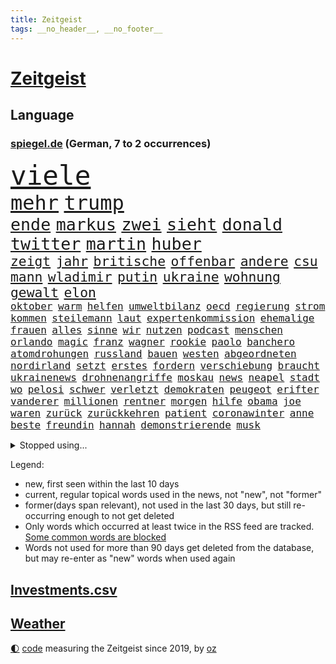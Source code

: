 ```yaml
---
title: Zeitgeist
tags: __no_header__, __no_footer__
---
```


# [Zeitgeist](https://oliz.io/zeitgeist/)

## Language

<h3><a href="https://www.spiegel.de" target="_blank">spiegel.de</a> (German, 7 to 2 occurrences)</h3>
<p style="font-family:monospace">
<span style="font-size:32pt"><a href="news_links.html#viele" class="current">viele</a></span>
<br>
<span style="font-size:24pt"><a href="news_links.html#mehr" class="current">mehr</a></span>
<span style="font-size:24pt"><a href="news_links.html#trump" class="current">trump</a></span>
<br>
<span style="font-size:20pt"><a href="news_links.html#ende" class="current">ende</a></span>
<span style="font-size:20pt"><a href="news_links.html#markus" class="current">markus</a></span>
<span style="font-size:20pt"><a href="news_links.html#zwei" class="current">zwei</a></span>
<span style="font-size:20pt"><a href="news_links.html#sieht" class="current">sieht</a></span>
<span style="font-size:20pt"><a href="news_links.html#donald" class="current">donald</a></span>
<span style="font-size:20pt"><a href="news_links.html#twitter" class="current">twitter</a></span>
<span style="font-size:20pt"><a href="news_links.html#martin" class="current">martin</a></span>
<span style="font-size:20pt"><a href="news_links.html#huber" class="new">huber</a></span>
<br>
<span style="font-size:16pt"><a href="news_links.html#zeigt" class="current">zeigt</a></span>
<span style="font-size:16pt"><a href="news_links.html#jahr" class="current">jahr</a></span>
<span style="font-size:16pt"><a href="news_links.html#britische" class="current">britische</a></span>
<span style="font-size:16pt"><a href="news_links.html#offenbar" class="current">offenbar</a></span>
<span style="font-size:16pt"><a href="news_links.html#andere" class="current">andere</a></span>
<span style="font-size:16pt"><a href="news_links.html#csu" class="current">csu</a></span>
<span style="font-size:16pt"><a href="news_links.html#mann" class="current">mann</a></span>
<span style="font-size:16pt"><a href="news_links.html#wladimir" class="current">wladimir</a></span>
<span style="font-size:16pt"><a href="news_links.html#putin" class="current">putin</a></span>
<span style="font-size:16pt"><a href="news_links.html#ukraine" class="current">ukraine</a></span>
<span style="font-size:16pt"><a href="news_links.html#wohnung" class="current">wohnung</a></span>
<span style="font-size:16pt"><a href="news_links.html#gewalt" class="current">gewalt</a></span>
<span style="font-size:16pt"><a href="news_links.html#elon" class="current">elon</a></span>
<br>
<span style="font-size:12pt"><a href="news_links.html#oktober" class="current">oktober</a></span>
<span style="font-size:12pt"><a href="news_links.html#warm" class="current">warm</a></span>
<span style="font-size:12pt"><a href="news_links.html#helfen" class="current">helfen</a></span>
<span style="font-size:12pt"><a href="news_links.html#umweltbilanz" class="new">umweltbilanz</a></span>
<span style="font-size:12pt"><a href="news_links.html#oecd" class="current">oecd</a></span>
<span style="font-size:12pt"><a href="news_links.html#regierung" class="current">regierung</a></span>
<span style="font-size:12pt"><a href="news_links.html#strom" class="current">strom</a></span>
<span style="font-size:12pt"><a href="news_links.html#kommen" class="current">kommen</a></span>
<span style="font-size:12pt"><a href="news_links.html#steilemann" class="new">steilemann</a></span>
<span style="font-size:12pt"><a href="news_links.html#laut" class="current">laut</a></span>
<span style="font-size:12pt"><a href="news_links.html#expertenkommission" class="current">expertenkommission</a></span>
<span style="font-size:12pt"><a href="news_links.html#ehemalige" class="current">ehemalige</a></span>
<span style="font-size:12pt"><a href="news_links.html#frauen" class="current">frauen</a></span>
<span style="font-size:12pt"><a href="news_links.html#alles" class="current">alles</a></span>
<span style="font-size:12pt"><a href="news_links.html#sinne" class="current">sinne</a></span>
<span style="font-size:12pt"><a href="news_links.html#wir" class="current">wir</a></span>
<span style="font-size:12pt"><a href="news_links.html#nutzen" class="current">nutzen</a></span>
<span style="font-size:12pt"><a href="news_links.html#podcast" class="current">podcast</a></span>
<span style="font-size:12pt"><a href="news_links.html#menschen" class="current">menschen</a></span>
<span style="font-size:12pt"><a href="news_links.html#orlando" class="new">orlando</a></span>
<span style="font-size:12pt"><a href="news_links.html#magic" class="new">magic</a></span>
<span style="font-size:12pt"><a href="news_links.html#franz" class="current">franz</a></span>
<span style="font-size:12pt"><a href="news_links.html#wagner" class="current">wagner</a></span>
<span style="font-size:12pt"><a href="news_links.html#rookie" class="new">rookie</a></span>
<span style="font-size:12pt"><a href="news_links.html#paolo" class="current">paolo</a></span>
<span style="font-size:12pt"><a href="news_links.html#banchero" class="new">banchero</a></span>
<span style="font-size:12pt"><a href="news_links.html#atomdrohungen" class="current">atomdrohungen</a></span>
<span style="font-size:12pt"><a href="news_links.html#russland" class="current">russland</a></span>
<span style="font-size:12pt"><a href="news_links.html#bauen" class="current">bauen</a></span>
<span style="font-size:12pt"><a href="news_links.html#westen" class="current">westen</a></span>
<span style="font-size:12pt"><a href="news_links.html#abgeordneten" class="current">abgeordneten</a></span>
<span style="font-size:12pt"><a href="news_links.html#nordirland" class="new">nordirland</a></span>
<span style="font-size:12pt"><a href="news_links.html#setzt" class="current">setzt</a></span>
<span style="font-size:12pt"><a href="news_links.html#erstes" class="current">erstes</a></span>
<span style="font-size:12pt"><a href="news_links.html#fordern" class="current">fordern</a></span>
<span style="font-size:12pt"><a href="news_links.html#verschiebung" class="new">verschiebung</a></span>
<span style="font-size:12pt"><a href="news_links.html#braucht" class="current">braucht</a></span>
<span style="font-size:12pt"><a href="news_links.html#ukrainenews" class="current">ukrainenews</a></span>
<span style="font-size:12pt"><a href="news_links.html#drohnenangriffe" class="new">drohnenangriffe</a></span>
<span style="font-size:12pt"><a href="news_links.html#moskau" class="current">moskau</a></span>
<span style="font-size:12pt"><a href="news_links.html#news" class="current">news</a></span>
<span style="font-size:12pt"><a href="news_links.html#neapel" class="current">neapel</a></span>
<span style="font-size:12pt"><a href="news_links.html#stadt" class="current">stadt</a></span>
<span style="font-size:12pt"><a href="news_links.html#wo" class="current">wo</a></span>
<span style="font-size:12pt"><a href="news_links.html#pelosi" class="current">pelosi</a></span>
<span style="font-size:12pt"><a href="news_links.html#schwer" class="current">schwer</a></span>
<span style="font-size:12pt"><a href="news_links.html#verletzt" class="current">verletzt</a></span>
<span style="font-size:12pt"><a href="news_links.html#demokraten" class="current">demokraten</a></span>
<span style="font-size:12pt"><a href="news_links.html#peugeot" class="new">peugeot</a></span>
<span style="font-size:12pt"><a href="news_links.html#erifter" class="new">erifter</a></span>
<span style="font-size:12pt"><a href="news_links.html#vanderer" class="new">vanderer</a></span>
<span style="font-size:12pt"><a href="news_links.html#millionen" class="current">millionen</a></span>
<span style="font-size:12pt"><a href="news_links.html#rentner" class="current">rentner</a></span>
<span style="font-size:12pt"><a href="news_links.html#morgen" class="current">morgen</a></span>
<span style="font-size:12pt"><a href="news_links.html#hilfe" class="current">hilfe</a></span>
<span style="font-size:12pt"><a href="news_links.html#obama" class="current">obama</a></span>
<span style="font-size:12pt"><a href="news_links.html#joe" class="current">joe</a></span>
<span style="font-size:12pt"><a href="news_links.html#waren" class="current">waren</a></span>
<span style="font-size:12pt"><a href="news_links.html#zurück" class="current">zurück</a></span>
<span style="font-size:12pt"><a href="news_links.html#zurückkehren" class="current">zurückkehren</a></span>
<span style="font-size:12pt"><a href="news_links.html#patient" class="current">patient</a></span>
<span style="font-size:12pt"><a href="news_links.html#coronawinter" class="new">coronawinter</a></span>
<span style="font-size:12pt"><a href="news_links.html#anne" class="current">anne</a></span>
<span style="font-size:12pt"><a href="news_links.html#beste" class="current">beste</a></span>
<span style="font-size:12pt"><a href="news_links.html#freundin" class="current">freundin</a></span>
<span style="font-size:12pt"><a href="news_links.html#hannah" class="current">hannah</a></span>
<span style="font-size:12pt"><a href="news_links.html#demonstrierende" class="current">demonstrierende</a></span>
<span style="font-size:12pt"><a href="news_links.html#musk" class="current">musk</a></span>
</p>
<details>
<summary>Stopped using...</summary>
<p class="former" style="font-size:12pt">
echte(737) lufthansa(737) bundestags(736) empörung(736) halle(736) regierungschefs(736) registriert(736) seitdem(736) anwohner(735) ausbruch(735) bitten(735) erholung(735) manöver(735) rest(735) tatverdächtige(735) ursula(735) auftakt(734) bestreitet(734) coronainfektion(734) flick(734) gewaltig(734) hansi(734) israelische(734) portugal(734) tieren(734) beeinflussen(733) digitalisierung(733) geschickt(733) scheinen(733) stich(733) verdächtige(733) volkswagen(733) abschied(732) aktien(732) isolation(732) korruption(732) verluste(732) amerikanische(731) berühmt(731) gedenken(731) jagd(731) kretschmer(731) kurzarbeit(731) stets(731) summe(731) südkorea(731) awards(730) feierte(730) freut(730) gerechtigkeit(730) leipziger(730) phase(730) times(730) umfeld(730) bremst(729) nahverkehr(729) richten(729) untersuchungshaft(729) verabschiedet(729) weißen(729) 400(728) anderes(728) ausgesprochen(728) brexit(728) diskussion(728) enthüllt(728) kreis(728) legendären(728) vermögen(728) zahlreichen(728) 2000(727) auswahl(727) bilden(727) eindämmen(727) kaputt(727) klimaneutral(727) käufer(727) landesregierung(727) lobt(727) spdpolitikerin(727) verdachts(727) verstärken(727) wohnhaus(727) bloß(726) fließt(726) klären(726) pflege(726) rechtsextremismus(726) tauchen(726) dreimal(725) erfolgreiche(725) hubschrauber(725) impfung(725) infektion(725) jedenfalls(725) meinungsfreiheit(725) rettungskräfte(725) schwester(725) simon(725) spätestens(725) usschauspielerin(725) wirken(725) zinsen(725) einziehen(724) hinterher(724) klinik(724) märchen(724) park(724) rafael(724) themen(724) ungarns(724) überraschung(724) gebrochen(723) hund(723) höchststand(723) klimapolitik(723) richtige(723) schnelltests(723) endspiel(722) erneuten(722) ersetzen(722) gesprächen(722) trennung(722) umweltministerin(722) unterstützer(722) abgehört(721) julian(721) nahen(721) untersuchen(721) verdächtigt(721) wolle(721) bande(720) beschließen(720) coronapolitik(720) entsetzen(720) staats(720) tokio(720) virologen(720) abgebrochen(719) symptome(719) unbedingt(719) berater(718) berät(718) kilometern(718) mitteln(718) olympische(718) teenager(718) verbessert(716) gefälschte(715) spannungen(715) auftreten(714) bundesgerichtshof(714) gerechnet(714) verteidigen(714) gabriel(713) zusammenstoß(713) echten(712) le(712) motor(712) rollt(712) ökonomen(712) bisherigen(711) gemeinsames(711) sehnsucht(711) wind(711) erderwärmung(710) pflegekräfte(710) brach(709) rechtzeitig(709) springen(709) hunger(708) bob(707) landesweit(707) rasen(707) sachsens(707) sage(707) spanische(707) tennisprofi(707) verwickelt(707) meines(706) müsste(706) fortsetzung(705) landet(705) begrüßt(703) apps(701) bier(701) wendet(701) abstieg(700) automatisch(699) benötigen(697) schaut(697) herausforderung(696) lebensgefährlich(693) finanzielle(692) sarah(689) schmerz(689) kleinkind(688) foto(685) staatlichen(685) zeitung(682) impfpflicht(680) gesetzlichen(672) aktionen(666) quadratmeter(665) motivation(643) heidelberg(642) berichtete(638) schwangerschaftsabbrüche(637) übers(634) höheres(632) glasgow(629) zustimmen(629) zusätzlichen(626) iv(622) verleumdung(609) vormarsch(605) ausstellung(600) 5000(595) finanziellen(588) neuanfang(587) elfjährigen(567) erschoss(563) airline(544) werte(536) erschüttern(528) fußballnationalmannschaft(525) japanischen(519) lediglich(514) tennisstar(501) felix(494) gefilmt(494) aachen(490) argument(483) fachkräftemangel(483) zentralbank(482) bezichtigt(479) fluggesellschaften(479) wenigsten(476) traditionelle(474) bauern(472) kleidung(472) brannte(470) kroatien(470) terroranschlag(469) staatschefs(468) verwandten(468) parteispitze(466) erlag(462) grundsätzlich(458) cup(456) australischen(452) auszeit(448) ausgefallen(445) emiraten(444) sorgten(443) bedankt(442) zögert(442) dominieren(440) fällig(438) technischen(437) kollision(434) befürwortet(426) erweisen(425) höchstwert(423) günstiges(420) aufträge(418) anhängern(414) verteuern(414) paket(412) börsen(411) flüchtende(404) vorhang(404) scholz'(403) award(402) staatsbesuch(402) böse(400) nachmittag(399) harris(398) landwirte(398) jonas(395) protokoll(391) 22jährige(390) gesetzesänderung(390) wachsende(390) operationen(389) minderheiten(387) getöteten(386) royals(384) jeffrey(380) floyd(377) protestierten(377) bekräftigt(371) kremlsprecher(371) abhängigkeit(369) exportiert(368) gazprom(367) gezielte(367) beider(364) krankenkassen(364) vorsitz(364) knappheit(359) gedrängt(357) einander(356) spürbar(355) kälte(350) portal(350) rotterdam(350) argumenten(349) menschlichkeit(349) komplizierter(347) ansicht(345) scherz(345) booster(342) vorzugehen(342) hals(339) fahndet(337) stadtteil(334) sekunde(333) bekannteste(331) unosicherheitsrat(328) kürzer(325) lärm(321) technischer(319) entsteht(318) pech(315) otto(314) einziger(313) dinosaurier(312) waffenruhe(310) sank(309) unogeneralsekretär(309) angekündigte(306) positiver(306) nordirak(305) menschenrechtslage(304) erwiesen(302) pink(302) ebay(301) lehrerinnen(301) verteuert(299) überlebten(296) altkanzler(295) senden(294) preissteigerungen(292) begleiter(290) gottesdienst(290) kriegsgebiet(290) gedenkt(288) bundesinnenministerin(287) südpazifik(287) bafög(286) erkennt(286) nadal(286) oscars(284) ansprüche(283) abwehrspieler(282) bredouille(282) gefechte(281) heikel(281) systematisch(278) bijan(277) djirsarai(277) beschäftigen(276) elite(272) match(272) 2500(271) austritt(270) juristischen(270) lemke(268) steffi(268) städtetag(268) verringern(268) zahlreicher(268) großbrand(266) kümmert(261) geklagt(259) vergleichsweise(253) royal(251) lawrow(249) afrikanischen(248) braut(248) klingen(248) flughäfen(245) cyberattacken(244) umfragen(244) great(239) mögliches(239) unwetter(239) einmalige(238) verwaltung(238) mut(237) pausen(236) gestrandet(235) stammen(235) verspätungen(235) behauptete(234) kylian(234) mbappé(234) englands(233) mohammed(231) norwegischer(231) 1982(229) we(228) samt(227) bürokratie(226) leak(226) begleiten(225) gelöst(224) aufhebung(223) festival(223) prorussischer(221) sklaverei(220) lieferstopp(219) km/h(218) russlandsanktionen(217) südamerika(217) anlässlich(215) stopfen(212) ausweitung(210) hochrangigen(209) maskendeals(209) örtlichen(209) mobil(208) schmerzen(208) vereinbaren(208) ausfällen(207) erdöl(207) kurse(207) sondervermögen(207) finnische(206) künstlerin(206) mutige(206) ausgang(205) baustelle(205) mariupol(205) messerangriff(205) tyson(205) absichtlich(203) ansteigen(203) marathon(203) modern(203) söhne(203) verliehen(203) starkes(199) umfasst(198) sozial(197) staatsbürgerschaft(197) ständige(197) 25jähriger(195) dylan(195) embargo(195) miete(195) verteidigte(195) windkraft(194) oligarch(193) verwüstungen(193) liveübertragung(192) spekulationen(192) villen(192) flossen(191) unsicherheit(191) gelassenheit(190) weizen(190) überträgt(189) kadaver(188) überlebenden(188) bewertung(187) spürt(187) crew(186) flüssiggas(186) house(186) talent(186) kalt(185) tegernsee(185) bestechlichkeit(184) bestreiten(183) ordentlich(183) verweis(182) zweifelhaften(182) auslösen(181) energieminister(180) 48(179) feiernder(179) privathaushalte(179) beschuldigen(178) fernen(178) heike(178) locken(178) motto(177) beliebtesten(176) landwirt(176) öpnv(176) irrtümer(175) speichern(175) zusätzlich(175) besichtigen(174) verbrauchen(174) germania(171) mandat(171) sommerurlaub(171) ufer(171) nils(170) aserbaidschan(169) butscha(169) gewalttaten(169) jack(169) vergewaltigungen(169) behoben(168) bafögreform(167) energiemanager(166) gepard(166) besetzen(165) islamist(165) steuersenkung(165) warteten(165) bebt(162) iserlohn(161) gelockt(160) taifun(160) mars(159) 91jährige(158) pforzheim(158) nagelsmann(157) dieb(156) gekürzt(156) lustig(156) gepäck(155) jubel(155) kopenhagen(155) bauarbeiten(153) explodierenden(152) verheiratet(151) würdigt(151) gaza(150) birgt(148) lesung(148) stiehlt(148) nachnamen(147) skulpturen(146) unbewohnbar(146) ac(145) bäcker(145) feuern(145) herausgekommen(145) mobbing(145) ausgerufen(144) einflussnahme(144) 14jährigen(143) carlo(143) dubiose(139) ifoumfrage(139) tiefsten(139) billigticket(138) europameister(138) computer(137) homosexuellen(137) massivem(137) objekte(137) brennende(136) waggons(136) restlichen(135) sportlich(135) verwenden(135) anwesen(134) ausgezahlt(134) budget(134) familienplanung(134) führungsstil(134) 16jährigen(133) angeschlagenen(133) borne(133) kapazitäten(131) votum(131) anzeige(130) dividende(130) gewütet(130) trümmer(130) provider(127) tierschutz(127) bedarf(126) lob(126) oberkörper(126) verhaftung(126) 54(125) einreichen(125) kaffee(125) preisdeckel(125) ausgesucht(124) einrichtungsbezogene(124) unantastbar(124) zweithöchste(123) auswerten(122) jugendlicher(122) konservativer(121) tschechischen(121) verschickt(121) bluff(120) eingeholt(120) fletcher(120) neunjährige(120) risikofaktoren(120) yorks(120) demonstrierten(119) frauenteam(119) zunehmender(118) artikel(117) disney+(117) schweine(117) ausgewählt(116) syriens(116) zurückzuführen(116) absoluter(115) besonnenheit(115) defekt(115) einsätze(115) gerungen(115) gnabry(115) intervention(115) mitgliederversammlung(115) serge(115) begeisterung(114) kaputte(114) nostalgie(114) regenbogenflagge(114) 97(113) bestellte(113) panama(113) unwahrscheinlicher(113) wembley(113) mittwochvormittag(112) seemanöver(112) vorläufigen(112) finde(111) konstruktion(111) ryan(111) speicherung(111) 1990(110) dfbteam(110) gleiche(110) regionalen(110) shakira(110) homo(109) klimaanlagen(109) christlichen(108) gesichtern(108) energieversorger(107) g7gipfel(107) zweijährigen(107) arbeiteten(106) grenzkontrollen(105) älter(105) baku(104) golfstaat(104) expertenrat(102) platziert(102) usmedien(102) vorantreiben(102) fester(101) gottschalk(101) gründung(101) verteilen(101) albanien(100) bildungsministerium(100) zoff(100) rassismusvorwürfe(99) verbraucherinnen(99) cumexaffäre(98) trainingslager(98) wirtschaftsleistung(98) braun(97) gasversorgers(96) lebensweise(96) abschwung(95) batterien(95) eingeweiht(95) saale(95) tierquälerei(95) unzufriedenheit(95) asteroiden(94) fdpjustizminister(94) freizeit(94) michail(94) vulkanausbruch(94) fläche(93) kollidiert(93) militärhistoriker(93) prideparade(93) beleuchtet(92) beschlossenen(92) gemeinsamer(92) schlangen(92) verletzen(92) überlegt(92) bekomme(91) durchsuchung(91) geht's(91) landwirtschaft(91) mailänder(91) maschinenbau(91) olympiasieger(91) ratschläge(91) regelt(91) sportgrafik(91) weiterlaufen(91) wertschöpfung(91) abgefedert(90) artillerie(90) doppel(90) geringem(90) kontroversen(90) küstenort(90) marode(90) rettungsaktion(90) verstarb(90) aufstockung(89) ausgedünnt(89) einschlag(89) festgenommene(89) indizien(89) problematischen(89) dummheit(88) milliardenverluste(88) niedrigsten(88) prostituierte(88) ängsten(88) angestellt(87) hauptsache(87) streikt(87) usrepublikaner(87) gelbe(86) hilfskräfte(86) 17jähriger(85) abheben(85) horst(85) streicheln(85) usmilitär(85) finanzpolitischen(84) flasche(84) gasfirma(84) gedämmt(84) hacktivisten(84) legal(84) unregelmäßigkeiten(84) überrumpelt(84) 2040(83) anreiz(83) eigentliche(83) hehl(83) 22jährigen(82) effektiv(82) gasimporteure(82) gewährleisten(82) grundstück(82) prangte(82) stadtwerke(82) verpflichten(82) vonovia(82) woody(82) coronainzidenz(81) erschossenen(81) getränkeindustrie(81) glücklichen(81) hungrig(81) konfisziert(81) nicolai(81) obszöne(81) shinzō(81) ubahnen(81) 151(80) abgebaut(80) ablösen(80) bucht(80) eurechtsstaatsverfahren(80) expertinnen(80) hunderttausender(80) socialmediaplattform(80) gesichter(79) kreativ(79) schriftzug(79) arbeitskräfte(78) bosse(78) hartz(78) hauseigentümer(78) heizungen(78) joint(78) klärung(78) verdächtigem(78) verstaatlichen(78) eingebüßt(77) erwarte(77) flüssiggasterminal(77) niedrigeren(77) rauchwolke(77) schusswaffe(77) bewahrt(76) fdpgeneralsekretär(76) juri(76) kohlekraftwerk(76) niederländerin(76) unwillen(76) achter(75) eurecht(75) gewisse(75) shinzo(75) taxonomie(75) weltbevölkerung(75) dumme(74) gebete(74) jakob(74) neueste(74) quasare(74) ringe(74) teenagern(74) unterstrich(74) vincent(74) baubranche(73) dünger(73) halbinsel(73) installieren(73) kenianer(73) sexistischen(73) unterkünfte(73) franke(72) geschmolzen(72) gletscherspalte(72) siebtes(72) usedom(72) webb(72) weltraumteleskop(72) abteilung(71) brandt(71) freundes(71) gestresst(71) hagen(71) leitzins(71) angekündigten(70) gasimport(70) kulturpolitik(70) wagnersöldner(70) wendete(70) brandung(69) bundesgesetz(69) frachtflugzeug(69) gesprächsbereit(69) hortete(69) lewandowskis(69) rezessionsgefahr(69) verwundbar(69) eughurteil(68) fronten(68) hebel(68) lebensgefährten(68) schlimmeres(68) verschwendet(68) wohngeldreform(68) abgeräumt(67) absurd(67) annette(67) bewältigen(67) darling(67) hysterie(67) inselstaat(67) raisi(67) säumiger(67) verursachen(67) beibehalten(66) d’italia(66) spiegelreporterin(66) strahlung(66) abhielten(65) beeilen(65) kreuzen(65) annemiek(64) ausgetreten(64) inflations(64) kushner(64) schwiegersohn(64) unsägliche(64) verzeichneten(64) vleuten(64) werben(64) aktienmärkten(63) flugausfälle(63) großvermieter(63) italia(63) kleen(63) plagen(63) postfaschistische(63) sexkolumnistin(63) übergibt(63) klassen(62) komplikationen(62) messerstecher(62) parteifreunde(62) scheidenden(62) anand(61) dachten(61) einhaltung(61) exweltmeister(61) fußballspieler(61) haut(61) nicholson(61) schuf(61) tücken(61) vorstellbar(61) ambitionen(60) brutkolonien(60) elton(60) mitgehen(60) parken(60) rad(60) umlage(60) weltgrößten(60) absurder(59) sigmar(59) wiesn(59) überdurchschnittlich(59) krachen(58) schulkinder(58) umweltpolitik(58) weggefährten(58) armeen(57) durchzusetzen(57) knackt(57) schalten(57) verhöhnt(57) zunehmendes(57) breitensport(56) home(56) hunderttausend(56) schwiegereltern(56) tranken(56) geheimdienstes(55) klimaerwärmung(55) nachsehen(55) qualifizierten(55) saniert(55) selbstbewusstsein(55) signale(55) überstehen(55) globes(54) to(54) viermaligen(54) angeordnete(53) dunkelsten(53) nominierten(53) preisgeben(53) unkontrolliert(53) weggefährte(53) lieferengpässen(52) preisentwicklung(52) wiederholte(52) zusammenprall(52) faust(51) gerste(51) raumsonde(51) vermutungen(51) zugrunde(51) cancel(50) culture(50) erkundet(50) hauptinsel(50) lagerhalle(50) toiletten(50) amerikanischer(49) fury(49) lehr(49) musikers(49) töne(49) waters(49) geburtenziffer(48) internetportale(48) nasasonde(48) produzent(48) arbeitstag(47) flugzeugträger(47) potenzielle(47) quadratmetern(47) uss(47) berichts(46) erfolgsautorin(46) immens(46) meiler(46) musikfestival(46) verdächtig(46) 88(45) absturzstelle(45) atomkraftwerks(45) führungskraft(45) geburten(45) literaturauszeichnung(45) tropen(45) unruhen(45) berufungsgericht(44) pandemiejahr(44) rechtspopulistischen(44) wahlbeobachter(44) 1300(43) ausgelobt(43) beauftragte(43) geschlechtergerechtigkeit(43) klargestellt(43) vermögenswerte(43) wahlkommission(43) absprung(42) annahmen(42) eingesammelt(42) hitzetage(42) resultat(42) tagelangen(42) zeidler(42) bemerkung(41) mehrwertsteuersenkung(41) rudern(41) wiederzubeleben(41) 417(40) azubis(40) eingreifen(40) handschlag(40) meteoriteneinschlag(40) minimalziel(40) nämlich(40) regierungssprecher(40) spionage(40) tauchten(40) verfassungsgericht(40) gorman(39) interessierte(39) meuthen(39) ringer(39) rädern(39) schienenersatzverkehr(39) umgebung(39) verlage(39) armenien(38) forschern(38) gaskosten(38) inspektion(38) schönberger(38) springreiter(38) glaubte(37) hate(37) kanzlei(37) schulsenator(37) symbolischen(37) urlaubstage(37) urnengang(37) antisemitisch(36) atlantik(36) behzad(36) exmanager(36) gegenmaßnahme(36) gewähren(36) grundrauschen(36) katerstimmung(36) khani(36) krisenkommunikation(36) luxusvilla(36) unionsfraktion(36) callcenter(35) coronabooster(35) cumex(35) faktor(35) ideologen(35) sofortigen(35) umweg(35) belagerung(34) energieexpertin(34) fsb(34) menschengruppe(34) outfits(34) piste(34) spritztour(34) untergeht(34) gesünder(33) gewerbsmäßigen(33) paradies(33) positives(33) seltsame(33) todesopfern(33) wirtschaften(33) filatjew(32) fünfjährigen(32) schonungslos(32) unabhängigen(32) vorurteile(32) belgischen(31) berechtigte(31) entstehen(31) gratis(31) krankenwagen(31) amtsstuben(30) bundesbank(30) einschnitte(30) kriminalität(30) lehrermangel(30) pubs(30) bauer(29) behindert(29) einsteigen(29) unkompliziert(29) unterwandern(29) ökosystem(29) 215(28) ausgespart(28) aydemir(28) fallende(28) fatma(28) hinein(28) hörbar(28) remco(28) repariert(28) stallone(28) sylvester(28) tonga(28) unterwasservulkans(28) wessen(28) clinton(27) ereignis(27) geschönte(27) haltbarkeitsdatum(27) hillary(27) hingenommen(27) ndr(27) neuesten(27) seniorinnen(27) unglücklich(27) baggern(26) normalisieren(26) ter(26) gegeneinander(25) mondmission(25) mädchens(25) urs(25) achte(24) ginge(24) pandemiemodus(24) parteiübergreifend(24) startfenster(24) wahnvorstellungen(24) zusätzliches(24) aufräumarbeiten(23) instrumentalisieren(23) klartext(23) rundgang(23) terrorverdacht(23) 85jährige(22) atommeilern(22) demonstrative(22) faul(22) folgenlos(22) reeperbahn(22) schuldenfalle(22) tvcomeback(22) unterrichtsausfall(22) autovermieter(21) gaslieferstopp(21) kompetent(21) maut(21) mautnachforderungen(21) nationalgarde(21) schafften(21) spione(21) verhör(21) amanda(20) bezwingen(20) geschäften(20) neunjähriger(20) vakzinen(20) vermutete(20) basketballem(19) bildungsangebote(19) ehre(19) fiktive(19) forscherin(19) naftogaz(19) omikronimpfstoffe(19) stürmt(19) verstieß(19) auftragsbestand(18) beobachter(18) forcieren(18) georgischer(18) hauptmann(18) selbstvertrauen(18) ungesund(18) wahlkreis(18) 2050(17) blumen(17) börsenkurse(17) hessischen(17) miserablen(17) verständigen(17) volkswirt(17) wasserversorgung(17) wölfe(17) beherrscht(16) energielieferanten(16) entschlossenheit(16) fachleuten(16) rutscht(16) 49jährige(15) bundeskriminalamt(15) charles’(15) ey(15) frances(15) friert(15) kommunalpolitiker(15) orangen(15) rückblick(15) sanierungsfall(15) streitthema(15) tiafoe(15) weltberühmt(15) bootsunglück(14) ronald(14) windsor(14) zerschlägt(14) anwesende(13) auskommen(13) beihilfe(13) erhärtete(13) filmaufnahmen(13) gasimporteur(13) informatik(13) peinlichen(13) reserve(13) verkneifen(13) vng(13) angrenzenden(12) außenseiter(12) berechnen(12) erleichtern(12) grenzgebiet(12) hauptadressat(12) pflichtfach(12) reynolds(12) abstimmungen(11) bandenkriminalität(11) bills(11) buffalo(11) geklaut(11) legendär(11) nullcovidkurs(11) sozialdemokratische(11) totschlag(11)
</p>
</details>
<p>Legend:
<ul>
<li><span class="new">new</span>, first seen within the last 10 days</li>
<li><span class="current">current</span>, regular topical words used in the news, not "new", not "former"</li>
<li><span class="former">former(days span relevant)</span>, not used in the last 30 days, but still re-occurring enough to not get deleted</li>
<li>Only words which occurred at least twice in the RSS feed are tracked. <a href="language/filters.py">Some common words are blocked</a></li>
<li>Words not used for more than 90 days get deleted from the database, but may re-enter as "new" words when used again</li>
</ul>
</p>

## [Investments](investments.html)[.csv](investments.csv)

## [Weather](weather.html)

<footer>
<a href="javascript:toggleTheme()" class="nav">🌓</a>
<a href="https://github.com/ooz/zeitgeist">code</a> measuring the Zeitgeist since 2019, by <a href="https://oliz.io">oz</a>
</footer>
